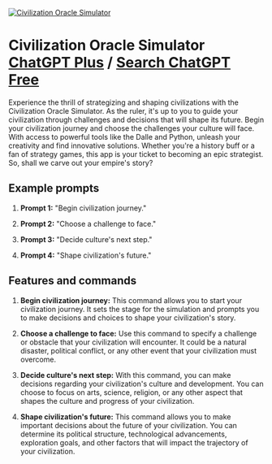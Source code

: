 
[![Civilization Oracle Simulator](https://files.oaiusercontent.com/file-O3AVQ80ixwqYAD1fizVuYAhI?se=2123-10-17T05%3A54%3A35Z&sp=r&sv=2021-08-06&sr=b&rscc=max-age%3D31536000%2C%20immutable&rscd=attachment%3B%20filename%3DWechatIMG1240.jpg&sig=H283JFlc3thPizf/qvwrRzr5XjxZyk4wdm8lL9AfT1A%3D)](https://chat.openai.com/g/g-rhJoB2Ee0-civilization-oracle-simulator)

# Civilization Oracle Simulator [ChatGPT Plus](https://chat.openai.com/g/g-rhJoB2Ee0-civilization-oracle-simulator) / [Search ChatGPT Free](https://gptcall.net/index.html#/?search=Civilization%20Oracle%20Simulator)

Experience the thrill of strategizing and shaping civilizations with the Civilization Oracle Simulator. As the ruler, it's up to you to guide your civilization through challenges and decisions that will shape its future. Begin your civilization journey and choose the challenges your culture will face. With access to powerful tools like the Dalle and Python, unleash your creativity and find innovative solutions. Whether you're a history buff or a fan of strategy games, this app is your ticket to becoming an epic strategist. So, shall we carve out your empire's story?

## Example prompts

1. **Prompt 1:** "Begin civilization journey."

2. **Prompt 2:** "Choose a challenge to face."

3. **Prompt 3:** "Decide culture's next step."

4. **Prompt 4:** "Shape civilization's future."


## Features and commands

1. **Begin civilization journey:** This command allows you to start your civilization journey. It sets the stage for the simulation and prompts you to make decisions and choices to shape your civilization's story.

2. **Choose a challenge to face:** Use this command to specify a challenge or obstacle that your civilization will encounter. It could be a natural disaster, political conflict, or any other event that your civilization must overcome.

3. **Decide culture's next step:** With this command, you can make decisions regarding your civilization's culture and development. You can choose to focus on arts, science, religion, or any other aspect that shapes the culture and progress of your civilization.

4. **Shape civilization's future:** This command allows you to make important decisions about the future of your civilization. You can determine its political structure, technological advancements, exploration goals, and other factors that will impact the trajectory of your civilization.


